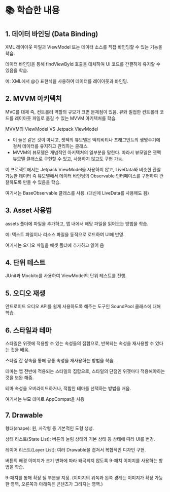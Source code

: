 # 📚 학습한 내용

## 1. 데이터 바인딩 (Data Binding)

XML 레이아웃 파일과 ViewModel 또는 데이터 소스를 직접 바인딩할 수 있는 기능을 학습.

데이터 바인딩을 통해 findViewById 호출을 대체하여 UI 코드를 간결하게 유지할 수 있음을 학습.

예: XML에서 @{} 표현식을 사용하여 데이터를 레이아웃과 바인딩.

## 2. MVVM 아키텍처

MVC를 대체 즉, 컨트롤러 역할의 규모가 크면 문제점이 있음. 뷰와 밀접한 컨트롤러 코드를 레이아웃 파일로 옮길 수 있는 MVVM 아키텍처를 학습.

MVVM의 ViewModel VS Jetpack ViewModel
 - 이 둘은 같은 것이 아니고, 젯펙의 뷰모델은 액티비티나 프래그먼트의 생명주기에 걸쳐 데이터를 유지하고 관리하는 클래스.
 - MVVM의 뷰모델은 개념적인 아키텍처의 일부분을 말한다. 따라서 뷰모델은 젯펙 뷰모델 클래스로 구현할 수 있고, 사용하지 않고도 구현 가능.

이 프로젝트에서는 Jetpack ViewModel을 사용하지 않고, LiveData와 비슷한 관찰 가능한 데이터 즉 뷰모델에서 데이터 바인딩의 Observable 인터페이스를 구현하여 관찰하도록 만들 수 있음을 학습. 

여기서는 BaseObservable 클래스를 사용. (대신에 LiveData를 사용해도 됨)

## 3. Asset 사용법

assets 폴더에 파일을 추가하고, 앱 내에서 해당 파일을 읽어오는 방법을 학습.

예: 텍스트 파일이나 리소스 파일을 동적으로 로드하여 UI에 반영. 

여기서는 오디오 파일을 에셋 폴더에 추가하고 읽어 옴

## 4. 단위 테스트

JUnit과 Mockito를 사용하여 ViewModel의 단위 테스트를 진행.

## 5. 오디오 재생

안드로이드 오디오 API를 쉽게 사용하도록 해주는 도구인 SoundPool 클래스에 대해 학습.

## 6. 스타일과 테마

스타일은 위젯에 적용할 수 있는 속성들의 집합으로, 반복되는 속성을 재사용할 수 있다는 것을 배움.

스타일 간 상속을 통해 공통 속성을 재사용하는 방법을 학습.

테마는 앱 전반에 적용되는 스타일의 집합으로, 스타일의 단점인 위젯마다 적용해야하는 것을 보완 해줌.

테마 속성을 오버라이드하거나, 적합한 테마를 선택하는 방법을 배움.

여기서는 부모 테마로 AppCompat을 사용

## 7. Drawable

형태(shape): 원, 사각형 등 기본적인 도형 생성.

상태 리스트(State List): 버튼의 눌림 상태와 기본 상태 등 상태에 따라 UI를 변경.

레이어 리스트(Layer List): 여러 Drawable을 겹쳐서 복합적인 디자인 구현.

버튼의 배경 이미지가 크기 변화에 따라 왜곡되지 않도록 9-패치 이미지를 사용하는 방법을 학습.

9-패치를 통해 확장 될 부분을 지정. (이미지의 위쪽과 왼쪽 경계는 이미지가 확장 가능한 영역, 오른쪽과 아래쪽은 콘텐츠가 그려지는 영역.)